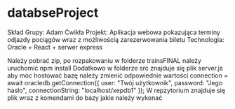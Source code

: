 # databseProject
Skład Grupy: Adam Ćwikła
Projekt: Aplikacja webowa pokazująca terminy odjazdy pociągów wraz z możliwością zarezerwowania biletu
Technologia: Oracle + React + serwer express

Należy pobrać zip, po rozpakowaniu w folderze trainsFINAL należy uruchomić npm install
Dodatkowo w folderze src znajduje się plik server.js aby móc hostować bazę należy zmienić odpowiednie wartości 
connection = await oracledb.getConnection({ 
      user: "Twój użytkownik", 
      password: "Jego hasło", 
      connectionString: "localhost/xepdb1" });
W repzytorium znajduje się plik wraz z komendami do bazy jakie należy wykonać
